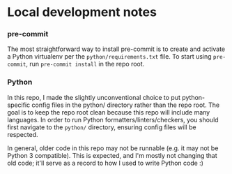 # Local development notes
### pre-commit
The most straightforward way to install pre-commit is to create and activate a Python virtualenv per the `python/requirements.txt` file.
To start using `pre-commit`, run `pre-commit install` in the repo root.

### Python
In this repo, I made the slightly unconventional choice to put python-specific config files in the python/ directory rather than the repo root.
The goal is to keep the repo root clean because this repo will include many languages.
In order to run Python formatters/linters/checkers, you should first navigate to the `python/` directory, ensuring config files will be respected.

In general, older code in this repo may not be runnable (e.g. it may not be Python 3 compatible).
This is expected, and I'm mostly not changing that old code; it'll serve as a record to how I used to write Python code :)

